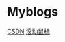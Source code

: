 # Myblogs

[CSDN](https://blog.csdn.net/weixin_73798622?spm=1000.2115.3001.5343)
[滚动鼠标](#introduction)